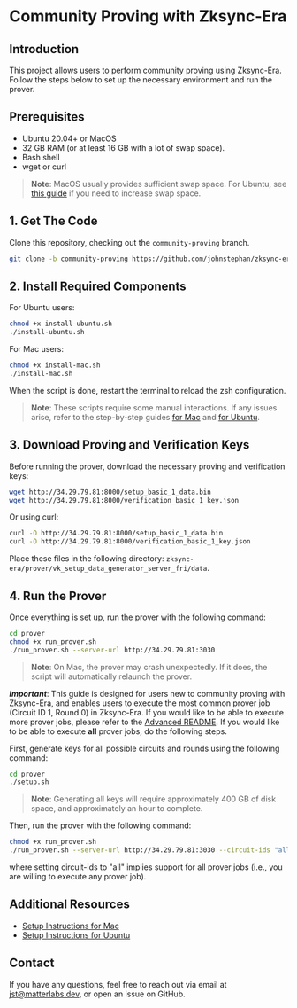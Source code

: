 # Community Proving with Zksync-Era

## Introduction
This project allows users to perform community proving using Zksync-Era. Follow the steps below to set up the necessary environment and run the prover.

## Prerequisites
- Ubuntu 20.04+ or MacOS
- 32 GB RAM (or at least 16 GB with a lot of swap space).
- Bash shell
- wget or curl

> **Note**: MacOS usually provides sufficient swap space. For Ubuntu, see [this guide](https://askubuntu.com/questions/178712/how-to-increase-swap-space) if you need to increase swap space.

## 1. Get The Code

Clone this repository, checking out the `community-proving` branch.

```bash
git clone -b community-proving https://github.com/johnstephan/zksync-era.git
```

## 2. Install Required Components
For Ubuntu users:
```bash
chmod +x install-ubuntu.sh
./install-ubuntu.sh
```

For Mac users:
```bash
chmod +x install-mac.sh
./install-mac.sh
```

When the script is done, restart the terminal to reload the zsh configuration.

> **Note**: These scripts require some manual interactions. If any issues arise, refer to the step-by-step guides [for Mac](./setup_instructions_mac.md) and [for Ubuntu](./setup_instructions_ubuntu.md).

## 3. Download Proving and Verification Keys
Before running the prover, download the necessary proving and verification keys:

```bash
wget http://34.29.79.81:8000/setup_basic_1_data.bin
wget http://34.29.79.81:8000/verification_basic_1_key.json
```
Or using curl:
```bash
curl -O http://34.29.79.81:8000/setup_basic_1_data.bin
curl -O http://34.29.79.81:8000/verification_basic_1_key.json
```
Place these files in the following directory: `zksync-era/prover/vk_setup_data_generator_server_fri/data`.

## 4. Run the Prover
Once everything is set up, run the prover with the following command:
```bash
cd prover
chmod +x run_prover.sh
./run_prover.sh --server-url http://34.29.79.81:3030
```
> **Note**: On Mac, the prover may crash unexpectedly. If it does, the script will automatically relaunch the prover.

***Important***: This guide is designed for users new to community proving with Zksync-Era, and enables users to execute the most common prover job (Circuit ID 1, Round 0) in Zksync-Era.
If you would like to be able to execute more prover jobs, please refer to the [Advanced README](./README_advanced.md).
If you would like to be able to execute **all** prover jobs, do the following steps.

First, generate keys for all possible circuits and rounds using the following command:

```bash
cd prover
./setup.sh
```
> **Note**: Generating all keys will require approximately 400 GB of disk space, and approximately an hour to complete.

Then, run the prover with the following command:
```bash
chmod +x run_prover.sh
./run_prover.sh --server-url http://34.29.79.81:3030 --circuit-ids "all"
```
where setting circuit-ids to "all" implies support for all prover jobs (i.e., you are willing to execute any prover job).

## Additional Resources
- [Setup Instructions for Mac](./setup_instructions_mac.md)
- [Setup Instructions for Ubuntu](./setup_instructions_ubuntu.md)

## Contact
If you have any questions, feel free to reach out via email at [jst@matterlabs.dev](mailto:jst@matterlabs.dev), or open an issue on GitHub.